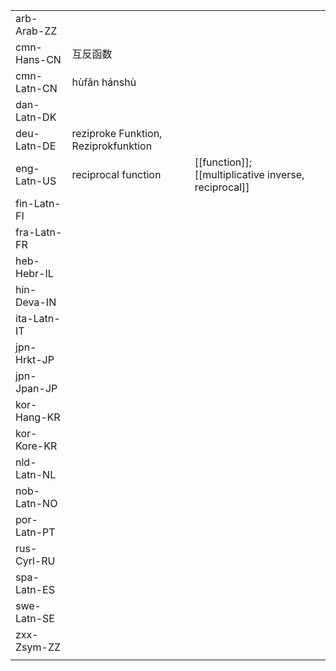 | | | |
|-|-|-|
| arb-Arab-ZZ |  |  |
| cmn-Hans-CN | 互反函数 |  |
| cmn-Latn-CN | hùfǎn hánshù |  |
| dan-Latn-DK |  |  |
| deu-Latn-DE | reziproke Funktion, Reziprokfunktion |  |
| eng-Latn-US | reciprocal function | [[function]]; [[multiplicative inverse, reciprocal]] |
| fin-Latn-FI |  |  |
| fra-Latn-FR |  |  |
| heb-Hebr-IL |  |  |
| hin-Deva-IN |  |  |
| ita-Latn-IT |  |  |
| jpn-Hrkt-JP |  |  |
| jpn-Jpan-JP |  |  |
| kor-Hang-KR |  |  |
| kor-Kore-KR |  |  |
| nld-Latn-NL |  |  |
| nob-Latn-NO |  |  |
| por-Latn-PT |  |  |
| rus-Cyrl-RU |  |  |
| spa-Latn-ES |  |  |
| swe-Latn-SE |  |  |
| zxx-Zsym-ZZ |  |  |
|  |  |  |
